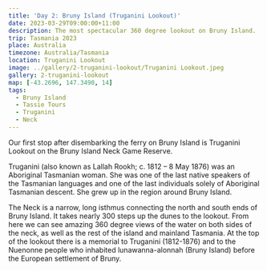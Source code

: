 ```yaml
---
title: 'Day 2: Bruny Island (Truganini Lookout)'
date: 2023-03-29T09:00:00+11:00
description: The most spectacular 360 degree lookout on Bruny Island.
trip: Tasmania 2023
place: Australia
timezone: Australia/Tasmania
location: Truganini Lookout
image: ../gallery/2-truganini-lookout/Truganini Lookout.jpeg
gallery: 2-truganini-lookout
map: [-43.2696, 147.3490, 14]
tags:
  - Bruny Island
  - Tassie Tours
  - Truganini
  - Neck
---
```


Our first stop after disembarking the ferry on Bruny Island is Truganini Lookout on the Bruny Island Neck Game Reserve.

Truganini (also known as Lallah Rookh; c. 1812 – 8 May 1876) was an Aboriginal Tasmanian woman. She was one of the last native speakers of the Tasmanian languages and one of the last individuals solely of Aboriginal Tasmanian descent. She grew up in the region around Bruny Island.

The Neck is a narrow, long isthmus connecting the north and south ends of Bruny Island. It takes nearly 300 steps up the dunes to the lookout. From here we can see amazing 360 degree views of the water on both sides of the neck, as well as the rest of the island and mainland Tasmania. At the top of the lookout there is a memorial to Truganini (1812-1876) and to the Nuenonne people who inhabited lunawanna-alonnah (Bruny Island) before the European settlement of Bruny.
